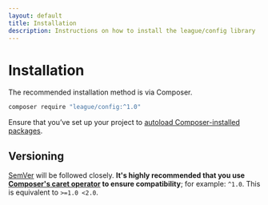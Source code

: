 ```yaml
---
layout: default
title: Installation
description: Instructions on how to install the league/config library
---
```


# Installation

The recommended installation method is via Composer.

```bash
composer require "league/config:^1.0"
```

Ensure that you’ve set up your project to [autoload Composer-installed packages](https://getcomposer.org/doc/01-basic-usage.md#autoloading).

## Versioning

[SemVer](http://semver.org/) will be followed closely.  **It's highly recommended that you use [Composer's caret operator](https://getcomposer.org/doc/articles/versions.md#caret-version-range-) to ensure compatibility**; for example: `^1.0`.  This is equivalent to `>=1.0 <2.0`.
